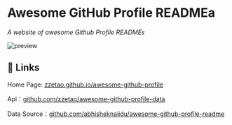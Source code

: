 # Awesome GitHub Profile READMEa

*A website of awesome Github Profile READMEs*

![preview](screenshots/preview.png)



## 🔗 Links

Home Page: [zzetao.github.io/awesome-github-profile](https://zzetao.github.io/awesome-github-profile/)

Api：[github.com/zzetao/awesome-github-profile-data](https://github.com/zzetao/awesome-github-profile-data)

Data Source：[github.com/abhisheknaiidu/awesome-github-profile-readme](https://github.com/abhisheknaiidu/awesome-github-profile-readme)

